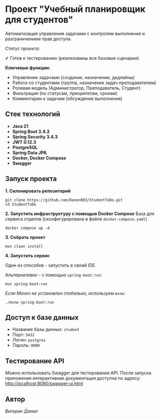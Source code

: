# Проект "Учебный планировщик для студентов"

Автоматизация управления задачами с контролем выполнения и разграничением прав доступа.

_Статус проекта:_

✔ Готов к тестированию (реализованы все базовые сценарии)


**Ключевые функции:**
- Управление задачами (создание, назначение, дедлайны)
- Работа со студентами (группа, назначение задач преподавателем)
- Ролевая модель (Администратор, Преподаватель, Студент)
- Фильтрация (по статусам, приоритетам, срокам)
- Комментарии к задачам (обсуждение выполнения)

## Стек технологий

- **Java 21**
- **Spring Boot 3.4.3**
- **Spring Security 3.4.3**
- **JWT 0.12.3**
- **PostgreSQL**
- **Spring Data JPA**
- **Docker, Docker Compose**
- **Swagger**

## Запуск проекта

**1. Склонировать репозиторий**
```
git clone https://github.com/Danon003/StudentToDo.git
cd StudentToDo
```
**2. Запустить инфраструктуру с помощью Docker Compose**
База для сервиса отделов (сконфигурирована в файле `docker-compose.yaml`)
```
docker compose up -d
```
**3. Собрать проект**
```
mvn clean install
```
**4. Запустить сервис**

Один из способов - запустить в своей IDE.

Альтернативно - с помощью `spring-boot:run`:
```
mvn spring-boot:run
```

_Если Maven не установлен глобально, используем `mvnw`:_
```
./mvnw spring-boot:run
```

## Доступ к базе данных

- Название базы данных: `student`
- Порт: `5432`
- Логин: `postgres`
- Пароль: `0000`

## Тестирование API
Можно использовать Swagger для тестирования API.
После запуска приложения интерактивная документация доступна по адресу:
[http://localhost:8080/swagger-ui.html](http://localhost:8080/swagger-ui.html)

## Автор

_Вигерин Данил_
